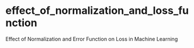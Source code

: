 # effect_of_normalization_and_loss_function
Effect of Normalization and Error Function on Loss in Machine Learning
